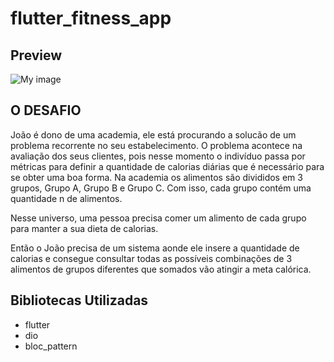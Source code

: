 # flutter_fitness_app

## Preview

![My image](https://daniellcintra.github.io/images/fitnessapp.png)

## O DESAFIO
João é dono de uma academia, ele está procurando a solucão de um problema recorrente no seu estabelecimento. O problema acontece na avaliação dos seus clientes, pois nesse momento o indivíduo passa por métricas para definir a quantidade de calorias diárias que é necessário para se obter uma boa forma. Na academia os alimentos são divididos em 3 grupos, Grupo A, Grupo B e Grupo C. Com isso, cada grupo contém uma quantidade n de alimentos.

Nesse universo, uma pessoa precisa comer um alimento de cada grupo para manter a sua dieta de calorias.

Então o João precisa de um sistema aonde ele insere a quantidade de calorias e consegue consultar todas as possíveis combinações de 3 alimentos de grupos diferentes que somados vão atingir a meta calórica.

## Bibliotecas Utilizadas

 - flutter
 - dio
 - bloc_pattern
